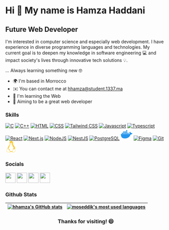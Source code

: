 Hi 👋 My name is Hamza Haddani
==============================
Future Web Developer
--------------------

I'm interested in computer science and especially web development. I have experience in diverse programming languages and technologies. My current goal is to deepen my knowledge in software engineering 💻 and impact society's lives through innovative tech solutions 💡.

... Always learning something new 🤓

* 🌍  I'm based in Morrocco
* ✉️  You can contact me at [hhamza@student.1337.ma](mailto:hhamza@student.1337.ma)
* 🧠  I'm learning the Web
* 🏹​ Aiming to be a great web developer

### Skills

<p align="left">
<a target="_blank"  href="https://docs.microsoft.com/en-us/cpp/?view=msvc-170" target="_blank" rel="noreferrer"><img src="https://raw.githubusercontent.com/danielcranney/readme-generator/main/public/icons/skills/c-colored.svg" width="36" height="36" alt="C" title="C" /></a>
<a target="_blank"  href="https://docs.microsoft.com/en-us/cpp/?view=msvc-170" target="_blank" rel="noreferrer"><img src="https://raw.githubusercontent.com/danielcranney/readme-generator/main/public/icons/skills/cplusplus-colored.svg" width="36" height="36" alt="C++" title="C++" /></a>
<a target="_blank"  href="https://developer.mozilla.org/en-US/docs/Glossary/HTML5" target="_blank" rel="noreferrer"><img src="https://raw.githubusercontent.com/danielcranney/readme-generator/main/public/icons/skills/html5-colored.svg" width="36" height="36" alt="HTML" title="HTML" /></a>
<a target="_blank"  href="https://www.w3.org/TR/CSS/#css" target="_blank" rel="noreferrer"><img src="https://raw.githubusercontent.com/danielcranney/readme-generator/main/public/icons/skills/css3-colored.svg" width="36" height="36" alt="CSS" title="CSS" /></a>
<a target="_blank"  href="https://tailwindcss.com/" target="_blank" rel="noreferrer"><img src="https://raw.githubusercontent.com/danielcranney/profileme-dev/afa05625904238dbcd297b5384c65e0a09e439ac/public/icons/skills/tailwindcss-colored.svg" width="36" height="36" alt="Tailwind CSS" title="Tailwind CSS" /></a>
<a target="_blank"  href="https://developer.mozilla.org/en-US/docs/Web/JavaScript" target="_blank" rel="noreferrer"><img src="https://raw.githubusercontent.com/danielcranney/readme-generator/main/public/icons/skills/javascript-colored.svg" width="36" height="36" alt="Javascript" title="Javascript" /></a>
<a target="_blank"  href="https://www.typescriptlang.org" target="_blank" rel="noreferrer"><img src="https://raw.githubusercontent.com/danielcranney/profileme-dev/afa05625904238dbcd297b5384c65e0a09e439ac/public/icons/skills/typescript-colored.svg" width="36" height="36" alt="Typescript" title="Typescript" /></a>
<a target="_blank"  href="https://react.dev/" target="_blank" rel="noreferrer"><img src="https://raw.githubusercontent.com/danielcranney/profileme-dev/afa05625904238dbcd297b5384c65e0a09e439ac/public/icons/skills/react-colored.svg" width="36" height="36" alt="React" title="React" /></a>
<a target="_blank"  href="https://nextjs.org/" target="_blank" rel="noreferrer"><img src="https://raw.githubusercontent.com/danielcranney/profileme-dev/afa05625904238dbcd297b5384c65e0a09e439ac/public/icons/skills/nextjs-colored.svg" width="36" height="36" alt="Next.js" title="Next.js" /></a>
<a target="_blank"  href="https://nodejs.org/en/" target="_blank" rel="noreferrer"> <img src="https://raw.githubusercontent.com/danielcranney/readme-generator/main/public/icons/skills/nodejs-colored.svg" width="36" height="36" alt="NodeJS" title="NodeJS" /></a>
<a target="_blank"  href="https://nestjs.com/" target="_blank" rel="noreferrer"><img src="https://raw.githubusercontent.com/danielcranney/profileme-dev/afa05625904238dbcd297b5384c65e0a09e439ac/public/icons/skills/nestjs-colored.svg" width="36" height="36" alt="NestJS" title="NestJS" /></a>
<a target="_blank"  href="https://www.postgresql.org" target="_blank" rel="noreferrer"><img src="https://raw.githubusercontent.com/danielcranney/profileme-dev/afa05625904238dbcd297b5384c65e0a09e439ac/public/icons/skills/postgresql-colored.svg" width="36" height="36" alt="PostgreSQL" title="PostgreSQL" /></a>
<a target="_blank"  href="https://www.docker.com/" target="_blank" rel="noreferrer"><img src="https://raw.githubusercontent.com/danielcranney/profileme-dev/afa05625904238dbcd297b5384c65e0a09e439ac/public/icons/skills/docker-colored.svg" width="36" height="36" alt="Docker" title="Docker" /></a>
<a target="_blank"  href="https://www.figma.com/" target="_blank" rel="noreferrer"><img src="https://raw.githubusercontent.com/danielcranney/profileme-dev/afa05625904238dbcd297b5384c65e0a09e439ac/public/icons/skills/figma-colored.svg" width="36" height="36" alt="Figma" title="Figma" /></a>
<a target="_blank"  href="https://git-scm.com/" target="_blank" rel="noreferrer"><img src="https://raw.githubusercontent.com/danielcranney/profileme-dev/afa05625904238dbcd297b5384c65e0a09e439ac/public/icons/skills/git-colored.svg" width="36" height="36" alt="Git" title="Git" /></a>
<a target="_blank"  href="https://www.linux.org/pages/download/" target="_blank" rel="noreferrer"><img src="https://raw.githubusercontent.com/danielcranney/profileme-dev/afa05625904238dbcd297b5384c65e0a09e439ac/public/icons/skills/linux-colored.svg" width="36" height="36" alt="Linux" title="Linux" /></a>
</p>

### Socials

<p align="left"> <a target="_blank"  href="https://discord.com/users/982611163609198634" target="_blank" rel="noreferrer"><img src="https://raw.githubusercontent.com/danielcranney/readme-generator/main/public/icons/socials/discord.svg" width="32" height="32" /></a> <a target="_blank"  href="https://www.github.com/Archer-01" target="_blank" rel="noreferrer"><img src="https://raw.githubusercontent.com/danielcranney/readme-generator/main/public/icons/socials/github.svg" width="32" height="32" /></a> <a target="_blank"  href="https://www.linkedin.com/in/hamza-haddani-95a2091b3/" target="_blank" rel="noreferrer"><img src="https://raw.githubusercontent.com/danielcranney/readme-generator/main/public/icons/socials/linkedin.svg" width="32" height="32" /></a> <a target="_blank"  href="https://www.stackoverflow.com/users/10542572/archer" target="_blank" rel="noreferrer"><img src="https://raw.githubusercontent.com/danielcranney/readme-generator/main/public/icons/socials/stackoverflow.svg" width="32" height="32" /></a></p>

### Github Stats

| [![hhamza's GitHub stats](https://github-readme-stats.vercel.app/api?username=Archer-01&count_private=true&show_icons=true&hide=issues&hide_border=true&theme=jolly)](https://github.com/Archer-01?tab=repositories) | [![moseddik's most used languages](https://github-readme-stats.vercel.app/api/top-langs/?username=Archer-01&layout=compact&hide_border=true&theme=jolly)](https://github.com/Archer-01?tab=repositories) |
| :----------------------------------------------------------------------------------------------------------------------------------------------------------------------------------------------------------------: | :--------------------------------------------------------------------------------------------------------------------------------------------------------------------------------------------------: |

<h3 align="center">Thanks for visiting! 😄</h3>
